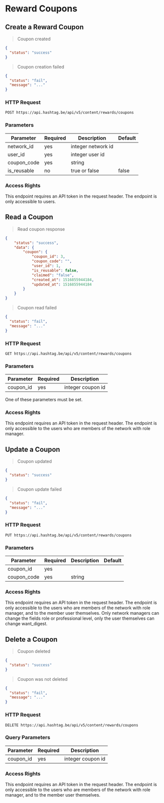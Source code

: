 # Reward Coupons

## Create a Reward Coupon

> Coupon created

```json
{
  "status": "success"
}
```

> Coupon creation failed

```json
{
  "status": "fail",
  "message": "..."
}
```

### HTTP Request

`POST https://api.hashtag.be/api/v5/content/rewards/coupons`

### Parameters

Parameter | Required | Description | Default
--------- | -------- | ----------- | -------
network_id | yes | integer network id |
user_id | yes | integer user id |
coupon_code | yes | string |
is_reusable | no | true or false | false

### Access Rights

This endpoint requires an API token in the request header. The endpoint is only accessible to users.




## Read a Coupon

> Read coupon response

```json
{
    "status": "success",
    "data": {
        "coupon": {
            "coupon_id": 3,
            "coupon_code": "",
            "user_id": 1,
            "is_reusable": false,
            "claimed": "false",
            "created_at": 1516855944184,
            "updated_at": 1516855944184
        }
    }
}
```

> Coupon read failed

```json
{
  "status": "fail",
  "message": "..."
}
```

### HTTP Request

`GET https://api.hashtag.be/api/v5/content/rewards/coupons`

### Parameters

Parameter | Required | Description
--------- | -------- | -----------
coupon_id | yes | integer coupon id

One of these parameters must be set.

### Access Rights

This endpoint requires an API token in the request header. The endpoint is only accessible to the users who are members of the network with role manager.




## Update a Coupon

> Coupon updated

```json
{
  "status": "success"
}
```

> Coupon update failed

```json
{
  "status": "fail",
  "message": "..."
}
```

### HTTP Request

`PUT https://api.hashtag.be/api/v5/content/rewards/coupons`

### Parameters

Parameter | Required | Description | Default
--------- | -------- | ----------- | -------
coupon_id | yes | |
coupon_code | yes | string |

### Access Rights

This endpoint requires an API token in the request header. The endpoint is only accessible to the users who are members of the network with role manager, and to the member user themselves. Only network managers can change the fields role or professional level, only the user themselves can change want_digest.





## Delete a Coupon

> Coupon deleted

```json
{
  "status": "success"
}
```

> Coupon was not deleted

```json
{
  "status": "fail",
  "message": "..."
}
```

### HTTP Request

`DELETE https://api.hashtag.be/api/v5/content/rewards/coupons`

### Query Parameters

Parameter | Required | Description
--------- | -------- | -----------
coupon_id | yes | integer coupon id

### Access Rights

This endpoint requires an API token in the request header. The endpoint is only accessible to the users who are members of the network with role manager, and to the member user themselves.

